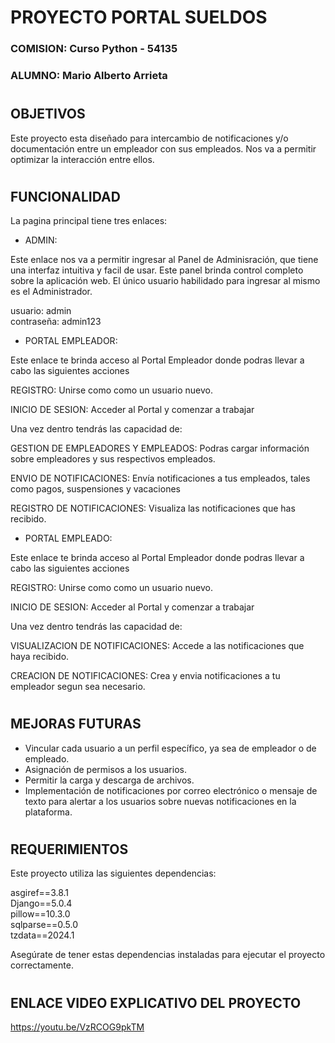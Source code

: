 #
# PROYECTO PORTAL SUELDOS

### COMISION: Curso Python - 54135
### ALUMNO: Mario Alberto Arrieta

#
## OBJETIVOS
Este proyecto esta diseñado para intercambio de notificaciones y/o documentación entre  un empleador con sus empleados. Nos va a permitir optimizar la interacción entre ellos. 
#
## FUNCIONALIDAD
La pagina principal tiene tres enlaces:  

* ADMIN:

Este enlace nos va a permitir ingresar  al Panel de Adminisración, que tiene una interfaz intuitiva y facil de usar. Este panel brinda control completo sobre la aplicación web.
El único usuario habilidado para ingresar al mismo es el Administrador.

usuario: admin  
contraseña: admin123 


* PORTAL EMPLEADOR:

Este enlace te brinda acceso al Portal Empleador donde podras llevar a cabo las siguientes acciones

REGISTRO: Unirse como  como un usuario nuevo.  

INICIO DE SESION: Acceder al Portal y comenzar a trabajar

Una vez dentro tendrás las capacidad de:

GESTION DE EMPLEADORES Y EMPLEADOS: Podras cargar información sobre empleadores y sus respectivos empleados. 

ENVIO DE NOTIFICACIONES: Envía notificaciones a tus empleados, tales como pagos, suspensiones y vacaciones 
  
REGISTRO DE NOTIFICACIONES: Visualiza las notificaciones que has recibido.


* PORTAL EMPLEADO:

Este enlace te brinda acceso al Portal Empleador donde podras llevar a cabo las siguientes acciones

REGISTRO: Unirse como  como un usuario nuevo.  

INICIO DE SESION: Acceder al Portal y comenzar a trabajar

Una vez dentro tendrás las capacidad de:

VISUALIZACION  DE NOTIFICACIONES: Accede a las notificaciones que haya recibido.
  
CREACION DE NOTIFICACIONES: Crea y envia notificaciones a tu empleador segun sea necesario.


#
## MEJORAS FUTURAS

* Vincular cada usuario a un perfil específico, ya sea de empleador o de empleado.
* Asignación de permisos a los usuarios.
* Permitir la carga y descarga de archivos.
* Implementación de notificaciones por correo electrónico o mensaje de texto para alertar a los usuarios sobre nuevas notificaciones en la plataforma.

#
## REQUERIMIENTOS

Este proyecto utiliza las siguientes dependencias:

asgiref==3.8.1  
Django==5.0.4  
pillow==10.3.0  
sqlparse==0.5.0  
tzdata==2024.1  

Asegúrate de tener estas dependencias instaladas para ejecutar el proyecto correctamente.


#
## ENLACE VIDEO EXPLICATIVO DEL PROYECTO

https://youtu.be/VzRCOG9pkTM